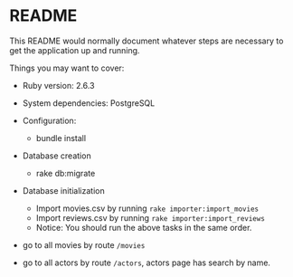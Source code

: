 # README

This README would normally document whatever steps are necessary to get the
application up and running.

Things you may want to cover:

* Ruby version: 2.6.3

* System dependencies: PostgreSQL

* Configuration:

  - bundle install

* Database creation

  - rake db:migrate

* Database initialization

  - Import movies.csv by running `rake importer:import_movies`
  - Import reviews.csv by running `rake importer:import_reviews`
  - Notice: You should run the above tasks in the same order.

* go to all movies by route `/movies`

* go to all actors by route `/actors`, actors page has search by name.
